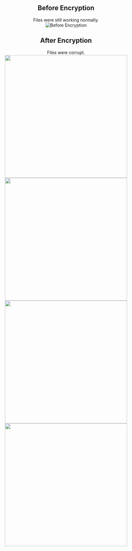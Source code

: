 <div align="center">
  
Before Encryption
---

Files were still working normally.<br>
![Before Encryption](https://user-images.githubusercontent.com/72343262/120769591-7f0f6f80-c547-11eb-91a9-edbbc3e0b5b8.png)

After Encryption
---
  
Files were corrupt.<br>
<img src="https://user-images.githubusercontent.com/72343262/120770035-ec230500-c547-11eb-829a-1c5adf597418.png" width=400></img>
<img src="https://user-images.githubusercontent.com/72343262/120771588-8f284e80-c549-11eb-848b-9c25a51a2dec.png" width=400></img>
<img src="https://user-images.githubusercontent.com/72343262/120771718-b97a0c00-c549-11eb-85ba-2d7f0ea68e53.png" width=400></img>
<img src="https://user-images.githubusercontent.com/72343262/120770570-7703ff80-c548-11eb-9645-2bf3268b81da.png" width=400></img>
</div>
